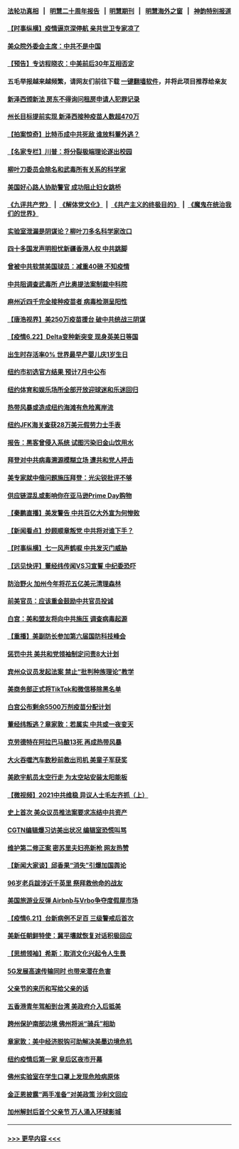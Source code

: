 #### [法轮功真相](https://github.com/gfw-breaker/truth/blob/master/README.md?t=0) &nbsp;&nbsp;|&nbsp;&nbsp; [明慧二十周年报告](https://github.com/gfw-breaker/mh-reports/blob/master/README.md?t=0) &nbsp;&nbsp;|&nbsp;&nbsp;[明慧期刊](https://github.com/gfw-breaker/mh-qikan) &nbsp;&nbsp;|&nbsp;&nbsp; [明慧海外之窗](https://github.com/gfw-breaker/mh-news/blob/master/README.md?t=0) &nbsp;&nbsp;|&nbsp;&nbsp; [神韵特别报道](https://github.com/gfw-breaker/mh-news/blob/master/shenyun.md?t=0)
#### [【时事纵横】疫情逼京深停航 亲共世卫专家凉了](../pages/nsc412/n13040311.md?t=06230751) 
#### [美众院外委会主席：中共不是中国](../pages/nsc412/n13040255.md?t=06230751) 
#### [【预告】专访程晓农：中美前后30年互相否定](../pages/nsc412/n13040115.md?t=06230751) 
#### 五毛举报越来越频繁，请网友们前往下载 [一键翻墙软件](https://github.com/gfw-breaker/ssr-accounts)，并将此项目推荐给亲友
#### [新泽西颁新法 房东不得询问租房申请人犯罪记录](../pages/nsc412/n13040214.md?t=06230751) 
#### [州长目标提前实现 新泽西接种疫苗人数超470万](../pages/nsc412/n13040160.md?t=06230751) 
#### [【拍案惊奇】比特币成中共死敌 谁放料董外逃？](../pages/nsc412/n13038305.md?t=06230751) 
#### [【名家专栏】川普：将分裂极端理论逐出校园](../pages/nsc412/n13039545.md?t=06230751) 
#### [柳叶刀委员会除名和武毒所有关系的科学家](../pages/nsc412/n13039303.md?t=06230751) 
#### [美国好心路人协助警官 成功阻止妇女跳桥](../pages/nsc412/n13038751.md?t=06230751) 
#### [《九评共产党》](https://github.com/begood0513/9ping.md/blob/master/README.md) &nbsp;|&nbsp; [《解体党文化》](../../../../jtdwh.md/blob/master/README.md)  &nbsp;|&nbsp; [《共产主义的终极目的》](../../../../gczydzjmd.md/blob/master/README.md) &nbsp;|&nbsp; [《魔鬼在统治我们的世界》](../../../../mgztzwmdsj.md/blob/master/README.md) 
#### [实验室泄漏是阴谋论？柳叶刀多名科学家改口](../pages/nsc412/n13039794.md?t=06230751) 
#### [四十多国发声明担忧新疆香港人权 中共跳脚](../pages/nsc412/n13039918.md?t=06230751) 
#### [曾被中共软禁美国球员：减重40磅 不知疫情](../pages/nsc412/n13039802.md?t=06230751) 
#### [中共阻调查武毒所 卢比奥提法案制裁中科院](../pages/nsc412/n13039676.md?t=06230751) 
#### [麻州近四千完全接种疫苗者 病毒检测呈阳性](../pages/nsc412/n13039543.md?t=06230751) 
#### [【唐浩视界】美250万疫苗援台 破中共统战三阴谋](../pages/nsc412/n13039409.md?t=06230751) 
#### [【疫情6.22】Delta变种新突变 现身英美日等国](../pages/nsc412/n13039134.md?t=06230751) 
#### [出生时存活率0% 世界最早产婴儿庆1岁生日](../pages/nsc412/n13038939.md?t=06230751) 
#### [纽约市初选官方结果  预计7月中公布](../pages/nsc412/n13038466.md?t=06230751) 
#### [纽约体育和娱乐场所全部开放迎球迷和乐迷回归](../pages/nsc412/n13038454.md?t=06230751) 
#### [热带风暴或造成纽约海滩有危险离岸流](../pages/nsc412/n13038446.md?t=06230751) 
#### [纽约JFK海关查获28万美元假劳力士手表](../pages/nsc412/n13038385.md?t=06230751) 
#### [报告：黑客曾侵入系统 试图污染旧金山饮用水](../pages/nsc412/n13038039.md?t=06230751) 
#### [拜登对中共病毒溯源模糊立场 遭共和党人抨击](../pages/nsc412/n13038020.md?t=06230751) 
#### [美专家就中俄问题施压拜登：光尖锐批评不够](../pages/nsc412/n13037972.md?t=06230751) 
#### [供应链混乱或影响你在亚马逊Prime Day购物](../pages/nsc412/n13037739.md?t=06230751) 
#### [【秦鹏直播】美发警告 中共百亿大外宣为何惨败](../pages/nsc412/n13037844.md?t=06230751) 
#### [【新闻看点】炒顾顺章叛党 中共将对谁下手？](../pages/nsc412/n13037781.md?t=06230751) 
#### [【时事纵横】七一风声鹤唳 中共发灭门威胁](../pages/nsc412/n13037806.md?t=06230751) 
#### [【远见快评】董经纬传闻VS习宣誓 中纪委恐吓](../pages/nsc412/n13037799.md?t=06230751) 
#### [防治野火 加州今年将花五亿美元清理森林](../pages/nsc412/n13037631.md?t=06230751) 
#### [前美官员：应该重金鼓励中共官员投诚](../pages/nsc412/n13037647.md?t=06230751) 
#### [白宫：美和盟友将向中共施压 调查病毒起源](../pages/nsc412/n13037561.md?t=06230751) 
#### [【重播】美副防长参加第六届国防科技峰会](../pages/nsc412/n13037499.md?t=06230751) 
#### [惩罚中共 美共和党领袖制定问责8大计划](../pages/nsc412/n13037557.md?t=06230751) 
#### [宾州众议员发起法案 禁止“批判种族理论”教学](../pages/nsc412/n13037541.md?t=06230751) 
#### [美商务部正式将TikTok和微信移除黑名单](../pages/nsc412/n13037440.md?t=06230751) 
#### [白宫公布剩余5500万剂疫苗分配计划](../pages/nsc412/n13037447.md?t=06230751) 
#### [董经纬叛逃？章家敦：若属实 中共或一夜变天](../pages/nsc412/n13037328.md?t=06230751) 
#### [克劳德特在阿拉巴马酿13死 再成热带风暴](../pages/nsc412/n13037319.md?t=06230751) 
#### [大火吞噬汽车数秒前救出司机 美童子军获奖](../pages/nsc412/n13033876.md?t=06230751) 
#### [美欧宇航员太空行走 为太空站安装太阳能板](../pages/nsc412/n13037305.md?t=06230751) 
#### [【微视频】2021中共维稳 异议人士毛左齐抓（上）](../pages/nsc412/n13037096.md?t=06230751) 
#### [史上首次 美众议员推法案要求冻结中共资产](../pages/nsc412/n13037303.md?t=06230751) 
#### [CGTN编辑爆习访美出状况 编辑室恐慌叫骂](../pages/nsc412/n13037165.md?t=06230751) 
#### [维护第二修正案 密苏里夫妇亮新枪 网友热赞](../pages/nsc412/n13036984.md?t=06230751) 
#### [【新闻大家谈】邱香果“消失”引爆加国舆论](../pages/nsc412/n13036845.md?t=06230751) 
#### [96岁老兵跋涉近千英里 祭拜救他命的战友](../pages/nsc412/n13036448.md?t=06230751) 
#### [美国旅游业反弹  Airbnb与Vrbo争夺度假屋市场](../pages/nsc412/n13036916.md?t=06230751) 
#### [【疫情6.21】台新病例不足百 三级警戒后首次](../pages/nsc412/n13036526.md?t=06230751) 
#### [美新任朝鲜特使：冀平壤就恢复对话积极回应](../pages/nsc412/n13036595.md?t=06230751) 
#### [【思想领袖】希斯：取消文化兴起令人生畏](../pages/nsc412/n13015930.md?t=06230751) 
#### [5G发展高速传输同时 也带来潜在危害](../pages/nsc412/n13035898.md?t=06230751) 
#### [父亲节的来历和写给父亲的话](../pages/nsc412/n13035826.md?t=06230751) 
#### [五香港青年驾船到台湾 美政府介入后抵美](../pages/nsc412/n13035671.md?t=06230751) 
#### [跨州保护南部边境 佛州将派“骑兵”相助](../pages/nsc412/n13035500.md?t=06230751) 
#### [章家敦：美中经济脱钩可助解决美墨边境危机](../pages/nsc412/n13020185.md?t=06230751) 
#### [纽约疫情后第一家 皇后区夜市开幕](../pages/nsc412/n13035498.md?t=06230751) 
#### [佛州实验室在学生口罩上发现危险病原体](../pages/nsc412/n13035360.md?t=06230751) 
#### [金正恩披露“两手准备”对美政策 沙利文回应](../pages/nsc412/n13035242.md?t=06230751) 
#### [加州解封后首个父亲节 万人涌入环球影城](../pages/nsc412/n13035341.md?t=06230751) 

----
#### [ >>> 更早内容 <<< ](../indexes/nsc412-earlier.md)
